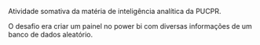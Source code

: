 Atividade somativa da matéria de inteligência analítica da PUCPR.

O desafio era criar um painel no power bi com diversas informações de um banco de dados aleatório. 
